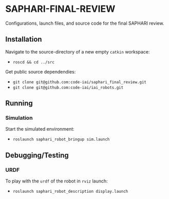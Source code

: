 # SAPHARI-FINAL-REVIEW
Configurations, launch files, and source code for the final SAPHARI review.

## Installation

Navigate to the source-directory of a new empty ```catkin``` workspace:
* ```roscd && cd ../src```

Get public source dependendies:
* ```git clone git@github.com:code-iai/saphari_final_review.git```
* ```git clone git@github.com:code-iai/iai_robots.git```

## Running 

### Simulation
Start the simulated environment:
* ```roslaunch saphari_robot_bringup sim.launch```

## Debugging/Testing

### URDF 
To play with the ```urdf``` of the robot in ```rviz``` launch:
* ```roslaunch saphari_robot_description display.launch```
